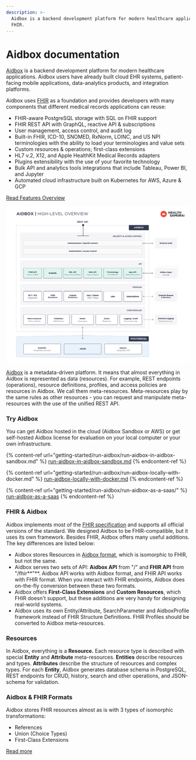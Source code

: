 ```yaml
---
description: >-
  Aidbox is a backend development platform for modern healthcare applications on
  FHIR.
---
```


# Aidbox documentation

[Aidbox](https://www.health-samurai.io/aidbox) is a backend development platform for modern healthcare applications. Aidbox users have already built cloud EHR systems, patient-facing mobile applications, data-analytics products, and integration platforms.

Aidbox uses [FHIR](https://www.hl7.org/fhir/overview.html) as a foundation and provides developers with many components that different medical records applications can reuse:

* FHIR-aware PostgreSQL storage with SQL on FHIR support
* FHIR REST API with GraphQL, reactive API & subscriptions
* User management, access control, and audit log
* Built-in FHIR, ICD-10, SNOMED, RxNorm, LOINC, and US NPI terminologies with the ability to load your terminologies and value sets
* Custom resources & operations; first-class extensions
* HL7 v.2, X12, and Apple HealthKit Medical Records adapters
* Plugins extensibility with the use of your favorite technology
* Bulk API and analytics tools integrations that include Tableau, Power BI, and Jupyter
* Automated cloud infrastructure built on Kubernetes for AWS, Azure & GCP

​[Read Features Overview](https://docs.aidbox.app/features)​

![](.gitbook/assets/1-aidbox.jpg)

​[Aidbox](https://www.health-samurai.io/aidbox) is a metadata-driven platform. It means that almost everything in Aidbox is represented as data (resources). For example, REST endpoints (operations), resource definitions, profiles, and access policies are resources in Aidbox. We call them meta-resources. Meta-resources play by the same rules as other resources - you can request and manipulate meta-resources with the use of the unified REST API.

### Try Aidbox

You can get Aidbox hosted in the cloud (Aidbox Sandbox or AWS) or get self-hosted Aidbox license  for evaluation on your local computer or your own infrastructure.

{% content-ref url="getting-started/run-aidbox/run-aidbox-in-aidbox-sandbox.md" %}
[run-aidbox-in-aidbox-sandbox.md](getting-started/run-aidbox/run-aidbox-in-aidbox-sandbox.md)
{% endcontent-ref %}

{% content-ref url="getting-started/run-aidbox/run-aidbox-locally-with-docker.md" %}
[run-aidbox-locally-with-docker.md](getting-started/run-aidbox/run-aidbox-locally-with-docker.md)
{% endcontent-ref %}

{% content-ref url="getting-started/run-aidbox/run-aidbox-as-a-saas/" %}
[run-aidbox-as-a-saas](getting-started/run-aidbox/run-aidbox-as-a-saas/)
{% endcontent-ref %}

### FHIR & Aidbox

Aidbox implements most of the [FHIR specification](https://www.hl7.org/fhir/) and supports all official versions of the standard. We designed Aidbox to be FHIR-compatible, but it uses its own framework. Besides FHIR, Aidbox offers many useful additions. The key differences are listed below:

* Aidbox stores Resources in [Aidbox format](https://docs.aidbox.app/modules-1/fhir-resources/aidbox-and-fhir-formats), which is isomorphic to FHIR, but not the same.
* Aidbox serves two sets of API: **Aidbox API** from "/" and **FHIR API** from "/fhir**"**. Aidbox API works with Aidbox format, and FHIR API works with FHIR format. When you interact with FHIR endpoints, Aidbox does on-the-fly conversion between these two formats.
* Aidbox offers **First-Class Extensions** and **Custom Resources**, which FHIR doesn't support, but these additions are very handy for designing real-world systems.
* Aidbox uses its own Entity/Attribute, SearchParameter and AidboxProfile framework instead of FHIR Structure Definitions. FHIR Profiles should be converted to Aidbox meta-resources.

### Resources

In Aidbox, everything is a **Resource.** Each resource type is described with special **Entity** and **Attribute** meta-resources. **Entities** describe resources and types. **Attributes** describe the structure of resources and complex types. For each **Entity**, Aidbox generates database schema in PostgreSQL, REST endpoints for CRUD, history, search and other operations, and JSON-schema for validation.

### Aidbox & FHIR Formats

Aidbox stores FHIR resources almost as is with 3 types of isomorphic transformations:

* References
* Union (Choice Types)
* First-Class Extensions

[Read more](https://docs.aidbox.app/modules-1/fhir-resources/aidbox-and-fhir-formats)
